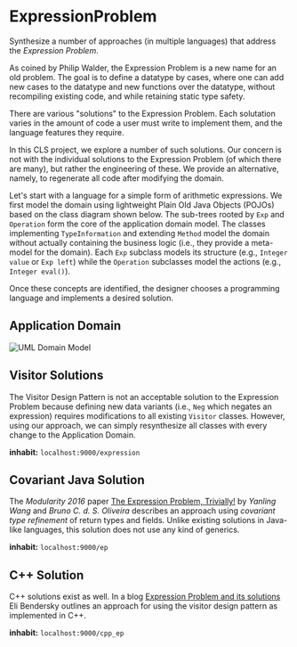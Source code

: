 # ExpressionProblem
Synthesize a number of approaches (in multiple languages) that address the _Expression Problem_.

As coined by Philip Walder, the Expression Problem is a new name for an old problem. The goal is to define a datatype by cases, where one can add new cases to the datatype and new functions over the datatype, without recompiling existing code, and while retaining static type safety.
 
There are various "solutions" to the Expression Problem. Each solutation varies in the amount of code a user must write to implement them, and the language features they require.

In this CLS project, we explore a number of such solutions. Our concern is not with the individual solutions to the Expression Problem (of which there are many), but rather the engineering of these. 
We provide an alternative, namely, to regenerate all code after modifying the domain.

Let's start with a language for a simple form of arithmetic expressions. 
We first model the domain using lightweight Plain Old Java Objects (POJOs) based 
on the class diagram shown below. The sub-trees rooted by `Exp` and 
`Operation` form the core of the application domain model. The classes implementing
`TypeInformation` and extending `Method` model the domain without actually
containing the business logic (i.e., they provide a meta-model for the domain).
Each `Exp` subclass models its structure (e.g., `Integer value` or `Exp left`)
while the `Operation` subclasses model the actions (e.g., `Integer eval()`). 

Once these concepts are identified, the designer chooses a programming language and implements a desired solution.

## Application Domain

![UML Domain Model](https://github.com/combinators/expression-problem/blob/master/ExpressionProblemModel.png)

## Visitor Solutions

The Visitor Design Pattern is not an acceptable solution to the Expression Problem 
because defining new data variants (i.e., `Neg` which negates an expression) 
requires modifications to all existing `Visitor` classes. However, using our 
approach, we can simply resynthesize all classes with every change to the 
Application Domain. 

**inhabit:** `localhost:9000/expression`

## Covariant Java Solution

The *Modularity 2016* paper [The Expression Problem, Trivially!](http://i.cs.hku.hk/~bruno/papers/Modularity2016.pdf "Expression Problem, Trivially!")
by *Yanling Wang* and *Bruno C. d. S. Oliveira*
describes an approach using _covariant type refinement_ of return types and fields. Unlike existing solutions in
Java-like languages, this solution does not use any kind of generics.

**inhabit:** `localhost:9000/ep`

## C++ Solution

C++ solutions exist as well. 
In a blog [Expression Problem and its solutions](https://eli.thegreenplace.net/2016/the-expression-problem-and-its-solutions "Expression Problem and its solutions")
Eli Bendersky outlines an approach for using the visitor design pattern as implemented in C++.

**inhabit:** `localhost:9000/cpp_ep`

 
 




